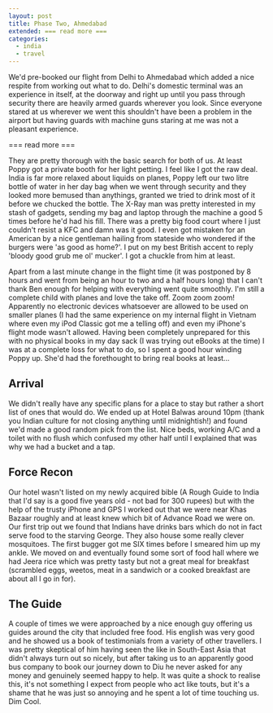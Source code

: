 ```yaml
---
layout: post
title: Phase Two, Ahmedabad
extended: === read more ===
categories:
  - india
  - travel
---
```


We'd pre-booked our flight from Delhi to Ahmedabad which added a nice respite from working out what to do. Delhi's domestic terminal was an experience in itself, at the doorway and right up until you pass through security there are heavily armed guards wherever you look. Since everyone stared at us wherever we went this shouldn't have been a problem in the airport but having guards with machine guns staring at me was not a pleasant experience.

=== read more ===

They are pretty thorough with the basic search for both of us. At least Poppy got a private booth for her light petting. I feel like I got the raw deal. India is far more relaxed about liquids on planes, Poppy left our two litre bottle of water in her day bag when we went through security and they looked more bemused than anythings, granted we tried to drink most of it before we chucked the bottle. The X-Ray man was pretty interested in my stash of gadgets, sending my bag and laptop through the machine a good 5 times before he'd had his fill. There was a pretty big food court where I just couldn't resist a KFC and damn was it good. I even got mistaken for an American by a nice gentleman hailing from stateside who wondered if the burgers were 'as good as home?'. I put on my best British accent to reply 'bloody good grub me ol' mucker'. I got a chuckle from him at least.

Apart from a last minute change in the flight time (it was postponed by 8 hours and went from being an hour to two and a half hours long) that I can't thank Ben enough for helping with everything went quite smoothly. I'm still a complete child with planes and love the take off. Zoom zoom zoom! Apparently no electronic devices whatsoever are allowed to be used on smaller planes (I had the same experience on my internal flight in Vietnam where even my iPod Classic got me a telling off) and even my iPhone's flight mode wasn't allowed. Having been completely unprepared for this with no physical books in my day sack (I was trying out eBooks at the time) I was at a complete loss for what to do, so I spent a good hour winding Poppy up. She'd had the forethought to bring real books at least...

## Arrival
We didn't really have any specific plans for a place to stay but rather a short list of ones that would do. We ended up at Hotel Balwas around 10pm (thank you Indian culture for not closing anything until midnightish!) and found we'd made a good random pick from the list. Nice beds, working A/C and a toilet with no flush which confused my other half until I explained that was why we had a bucket and a tap.

## Force Recon
Our hotel wasn't listed on my newly acquired bible (A Rough Guide to India that I'd say is a good five years old - not bad for 300 rupees) but with the help of the trusty iPhone and GPS I worked out that we were near Khas Bazaar roughly and at least knew which bit of Advance Road we were on. Our first trip out we found that Indians have drinks bars which do not in fact serve food to the starving George. They also house some really clever mosquitoes. The first bugger got me SIX times before I smeared him up my ankle. We moved on and eventually found some sort of food hall where we had Jeera rice which was pretty tasty but not a great meal for breakfast (scrambled eggs, weetos, meat in a sandwich or a cooked breakfast are about all I go in for).

## The Guide
A couple of times we were approached by a nice enough guy offering us guides around the city that included free food. His english was very good and he showed us a book of testimonials from a variety of other travellers. I was pretty skeptical of him having seen the like in South-East Asia that didn't always turn out so nicely, but after taking us to an apparently good bus company to book our journey down to Diu he never asked for any money and genuinely seemed happy to help. It was quite a shock to realise this, it's not something I expect from people who act like touts, but it's a shame that he was just so annoying and he spent a lot of time touching us. Dim Cool.